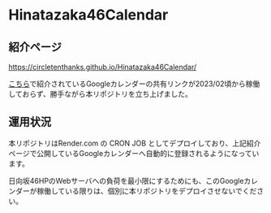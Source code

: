 # Hinatazaka46Calendar

## 紹介ページ
https://circletenthanks.github.io/Hinatazaka46Calendar/  

[こちら](https://qiita.com/ddn/items/42def5fa721e531eecdb)で紹介されているGoogleカレンダーの共有リンクが2023/02頃から稼働しておらず、勝手ながら本リポジトリを立ち上げました。

## 運用状況

本リポジトリはRender.com の CRON JOB としてデプロイしており、上記紹介ページで公開しているGoogleカレンダーへ自動的に登録されるようになっています。  

日向坂46HPのWebサーバへの負荷を最小限にするためにも、このGoogleカレンダーが稼働している限りは、個別に本リポジトリをデプロイさせないでください。